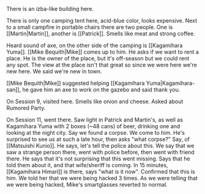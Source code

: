 There is an izba-like building here.

There is only one camping tent here, acid-blue color, looks expensive.
Next to a small campfire in portable chairs there are two people. One is [[Martin|Martin]], another is [[Patrick]]. Smells like meat and strong coffee.

Heard sound of axe, on the other side of the camping is [[Kagamihara Yuma]].
[[Mike Bequith|Mike]] comes up to him. He asks if we want to rent a place. He is the owner of the place, but it's off-season but we could rent any spot.
The view at the place isn't that great so since we were here we're new here. We said we're new in town.


[[Mike Bequith|Mike]] suggested helping [[Kagamihara Yuma|Kagamihara-san]], he gave him an axe to work on the gazebo and said thank you.

On Session 9, visited here. Smells like onion and cheese.
Asked about Rumored Party.

On Session 11, went there. Saw light in Patrick and Martin's, as well as Kagamihara Yuma with 2 boxes (~48 cans) of beer, drinking one and looking at the night city.
Say we found a corpse.
We come to him. He's surprised to see us at such a late hour, then asks "what corpse?" Say, of [[Matsuishi Kunio]]. He says, let's tell the police about this. We say that we saw a strange person there, went with police before, then went with friend there.
He says that it's not surprising that this went missing. Says that he told them about it, and that wife/sheriff is coming. In 15 minutes, [[Kagamihara Himari]] is there, says "what is it now". Confirmed that this is him. We told her that we were being hacked 3 times. As we were telling that we were being hacked, Mike's smartglasses reverted to normal.
